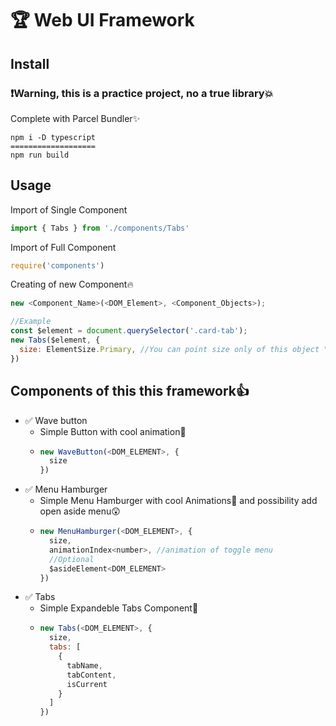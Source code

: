 # 🏆 Web UI Framework
## Install

### ❗Warning, this is a practice project, no a true library💥

Complete with Parcel Bundler✨
```
npm i -D typescript
===================
npm run build
```
## Usage
Import of Single Component
```js
import { Tabs } from './components/Tabs'
```
Import of Full Component
```js
require('components')
```
Creating of new Component🔥
```js
new <Component_Name>(<DOM_Element>, <Component_Objects>);

//Example
const $element = document.querySelector('.card-tab');
new Tabs($element, {
  size: ElementSize.Primary, //You can point size only of this object "ElementSize"
})
```

## Components of this this framework👍
* ✅ Wave button
  * Simple Button with cool animation🌊
  * ```js
    new WaveButton(<DOM_ELEMENT>, {
      size
    })
    ```
* ✅ Menu Hamburger
  * Simple Menu Hamburger with cool Animations👾 and possibility add open aside menu😲
  * ```js
    new MenuHamburger(<DOM_ELEMENT>, {
      size,
      animationIndex<number>, //animation of toggle menu
      //Optional
      $asideElement<DOM_ELEMENT>
    })
    ```
* ✅ Tabs
  * Simple Expandeble Tabs Component📑
  * ```js
    new Tabs(<DOM_ELEMENT>, {
      size,
      tabs: [
        {
          tabName,
          tabContent,
          isCurrent
        }
      ]
    })
    ```